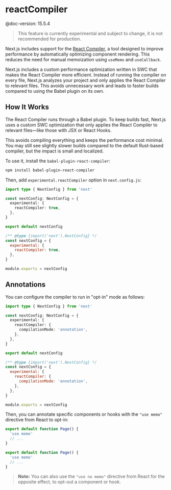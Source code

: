 # reactCompiler
@doc-version: 15.5.4



> This feature is currently experimental and subject to change, it is not recommended for production.

Next.js includes support for the [React Compiler](https://react.dev/learn/react-compiler), a tool designed to improve performance by automatically optimizing component rendering. This reduces the need for manual memoization using `useMemo` and `useCallback`.

Next.js includes a custom performance optimization written in SWC that makes the React Compiler more efficient. Instead of running the compiler on every file, Next.js analyzes your project and only applies the React Compiler to relevant files. This avoids unnecessary work and leads to faster builds compared to using the Babel plugin on its own.

## How It Works

The React Compiler runs through a Babel plugin. To keep builds fast, Next.js uses a custom SWC optimization that only applies the React Compiler to relevant files—like those with JSX or React Hooks.

This avoids compiling everything and keeps the performance cost minimal. You may still see slightly slower builds compared to the default Rust-based compiler, but the impact is small and localized.

To use it, install the `babel-plugin-react-compiler`:

```bash filename="Terminal"
npm install babel-plugin-react-compiler
```

Then, add `experimental.reactCompiler` option in `next.config.js`:

```ts filename="next.config.ts" switcher
import type { NextConfig } from 'next'

const nextConfig: NextConfig = {
  experimental: {
    reactCompiler: true,
  },
}

export default nextConfig
```

```js filename="next.config.js" switcher
/** @type {import('next').NextConfig} */
const nextConfig = {
  experimental: {
    reactCompiler: true,
  },
}

module.exports = nextConfig
```

## Annotations

You can configure the compiler to run in "opt-in" mode as follows:

```ts filename="next.config.ts" switcher
import type { NextConfig } from 'next'

const nextConfig: NextConfig = {
  experimental: {
    reactCompiler: {
      compilationMode: 'annotation',
    },
  },
}

export default nextConfig
```

```js filename="next.config.js" switcher
/** @type {import('next').NextConfig} */
const nextConfig = {
  experimental: {
    reactCompiler: {
      compilationMode: 'annotation',
    },
  },
}

module.exports = nextConfig
```

Then, you can annotate specific components or hooks with the `"use memo"` directive from React to opt-in:

```ts filename="app/page.tsx" switcher
export default function Page() {
  'use memo'
  // ...
}
```

```js filename="app/page.js" switcher
export default function Page() {
  'use memo'
  // ...
}
```

> **Note:** You can also use the `"use no memo"` directive from React for the opposite effect, to opt-out a component or hook.